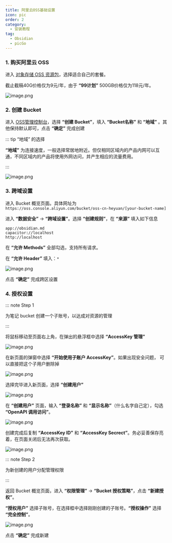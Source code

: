 ```yaml
---
title: 阿里云OSS基础设置
icon: pic
order: 2
category:
  - 安装教程
tag:
  - Obsidian
  - picGo
---
```


### 1. 购买阿里云 OSS

进入 [对象存储 OSS 资源包](https://common-buy.aliyun.com/?spm=5176.7933691.J_5253785160.2.31174c59Y8lFmm&commodityCode=ossbag#/buy)，选择适合自己的套餐。

截止截稿40G价格仅为9元/年，由于 **“99计划”** 500GB价格仅为118元/年。

![image.png](https://cdn.jsdelivr.net/gh/shenbourne/Image-Hosting-Service@main/blog/202407122251892.png)

### 2. 创建 Bucket

进入 [OSS管理控制台](https://oss.console.aliyun.com/overview)，选择 **“创建 Bucket”**，填入 **“Bucket名称”** 和 **“地域”** 。其他保持默认即可，点击 **“确定”** 完成创建

::: tip “地域” 的选择

**“地域”** 为连接速度，一般选择常居地附近。但仅相同区域内的产品内网可以互通，不同区域内的产品将使用外网访问，并产生相应的流量费用。

:::

![image.png](https://cdn.jsdelivr.net/gh/shenbourne/Image-Hosting-Service@main/blog/202407122302780.png)


### 3. 跨域设置

进入 Bucket 概览页面。具体网址为 `https://oss.console.aliyun.com/bucket/oss-cn-heyuan/[your-bucket-name]`

进入 **“数据安全”** -> **“跨域设置”**。选择 **“创建规则”**，在 **“来源”** 填入如下信息

```
app://obsidian.md
capacitor://localhost
http://localhost
```

在 **“允许 Methods”** 全部勾选，支持所有请求。

在 **“允许 Header”** 填入：`*`

![image.png](https://cdn.jsdelivr.net/gh/shenbourne/Image-Hosting-Service@main/blog/202407122313984.png)

点击 **“确定”** 完成跨区设置

### 4. 授权设置

::: note Step 1

为笔记 bucket 创建一个子账号，以达成对资源的管理

:::

将鼠标移动至页面右上角，在弹出的悬浮框中选择 **“AccessKey 管理”**

![image.png](https://cdn.jsdelivr.net/gh/shenbourne/Image-Hosting-Service@main/blog/202407122333781.png)

在新页面的弹窗中选择 **“开始使用子账户 AccessKey”**。如果出现安全问题， 可以直接把这个子用户删除掉

![image.png](https://cdn.jsdelivr.net/gh/shenbourne/Image-Hosting-Service@main/blog/202407122335490.png)

选择完毕进入新页面，选择 **“创建用户”**

![image.png](https://cdn.jsdelivr.net/gh/shenbourne/Image-Hosting-Service@main/blog/202407122337600.png)

在 **“创建用户”** 页面，输入 **“登录名称”** 和 **“显示名称”**（什么名字自己定），勾选 **“OpenAPI 调用访问”**。

![image.png](https://cdn.jsdelivr.net/gh/shenbourne/Image-Hosting-Service@main/blog/202407122343017.png)

创建完成后复制 **“AccessKey ID”** 和 **“AccessKey Secrect”**。务必妥善保存亮着，在页面关闭后无法再次获取。

![image.png](https://cdn.jsdelivr.net/gh/shenbourne/Image-Hosting-Service@main/blog/202407122347395.png)

::: note Step 2

为新创建的用户分配管理权限

:::

返回 Bucket 概览页面，进入 **“权限管理”** -> **“Bucket 授权策略”**，点击 **“新建授权”**。

**“授权用户”** 选择子账号，在选择框中选择刚刚创建的子账号。**“授权操作”** 选择 **“完全控制”**。

![image.png](https://cdn.jsdelivr.net/gh/shenbourne/Image-Hosting-Service@main/blog/202407140045290.png)

点击 **“确定”** 完成新建